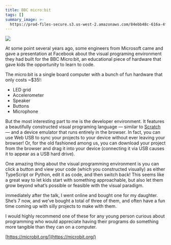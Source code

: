 ```yaml
---
title: BBC micro:bit
tags: []
summary_image: >-
  https://prod-files-secure.s3.us-west-2.amazonaws.com/84ebb48c-616a-4f51-ae9a-991a4e0a7e9b/8b00b2bd-d8f6-45ff-b8db-7c9e33f0ad9a/maakecode_microbit_03.png?X-Amz-Algorithm=AWS4-HMAC-SHA256&X-Amz-Content-Sha256=UNSIGNED-PAYLOAD&X-Amz-Credential=AKIAT73L2G45HZZMZUHI%2F20240722%2Fus-west-2%2Fs3%2Faws4_request&X-Amz-Date=20240722T031329Z&X-Amz-Expires=3600&X-Amz-Signature=6cfcd255406df727cce0b5e107faa6fc7b9a7242dbe6a89caa791ab716dcb8aa&X-Amz-SignedHeaders=host&x-id=GetObject
---
```

![](https://prod-files-secure.s3.us-west-2.amazonaws.com/84ebb48c-616a-4f51-ae9a-991a4e0a7e9b/8b00b2bd-d8f6-45ff-b8db-7c9e33f0ad9a/maakecode_microbit_03.png?X-Amz-Algorithm=AWS4-HMAC-SHA256&X-Amz-Content-Sha256=UNSIGNED-PAYLOAD&X-Amz-Credential=AKIAT73L2G45HZZMZUHI%2F20240722%2Fus-west-2%2Fs3%2Faws4_request&X-Amz-Date=20240722T031329Z&X-Amz-Expires=3600&X-Amz-Signature=6cfcd255406df727cce0b5e107faa6fc7b9a7242dbe6a89caa791ab716dcb8aa&X-Amz-SignedHeaders=host&x-id=GetObject)


At some point several years ago, some engineers from Microsoft came and gave a presentation at Facebook about the visual programing environment they had built for the BBC Micro:bit, an educational piece of hardware that gave kids the opportunity to learn to code.


The micro:bit is a single board computer with a bunch of fun hardware that only costs ~$35!:

- LED grid
- Accelerometer
- Speaker
- Buttons
- Microphone

But the most interesting part to me is the developer environment. It features a beautifully constructed visual programing language — similar to [Scratch](https://scratch.mit.edu/) — and a device emulator that runs entirely in the browser. In fact, you can use Web USB to sync your projects to your device without ever leaving your browser! Or, for the old fashioned among us, you can download your project from the browser and drag it into your device (connecting it via USB causes it to appear as a USB hard drive).


One amazing thing about the visual programming environment is you can click a button and view your code (which you constructed visually) as either TypeScript or Python, edit it as code, and then switch back! This seems like a great way to let kids start with something approachable, but also let them grow beyond what’s possible or feasible with the visual paradigm.


immediately after the talk, I went online and bought one for my daughter. She’s 7 now, and we’ve bought a total of three of them, and often have a fun time coming up with silly projects to make with them.


I would highly recommend one of these for any young person curious about programming who would appreciate having their programs do something more tangible than they can on a computer.


[https://microbit.org/](https://microbit.org/)

